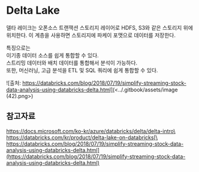 # Delta Lake

델타 레이크는 오폰소스 트랜잭션 스토리지 레이어로 HDFS, S3와 같은 스토리지 위에 위치한다.
이 계층을 사용하면 스토리지에 파케이 포맷으로 데이터를 저장한다.

특징으로는 \
이기종 데이터 소스를 쉽게 통합할 수 있다. \
스트리밍 데이터와 배치 데이터를 통합해서 분석이 가능하다. \
또한, 머신러닝, 고급 분석을 ETL 및 SQL 쿼리에 쉽게 통합할 수 있다.

![출처: https://databricks.com/blog/2018/07/19/simplify-streaming-stock-data-analysis-using-databricks-delta.html](<../.gitbook/assets/image (42).png>)



## 참고자료

https://docs.microsoft.com/ko-kr/azure/databricks/delta/delta-intro\
https://databricks.com/kr/product/delta-lake-on-databricks[\
https://databricks.com/blog/2018/07/19/simplify-streaming-stock-data-analysis-using-databricks-delta.html](https://databricks.com/blog/2018/07/19/simplify-streaming-stock-data-analysis-using-databricks-delta.html)
